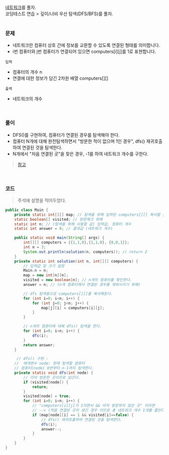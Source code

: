 [네트워크](https://school.programmers.co.kr/learn/courses/30/lessons/43162)를 풀자. <br>
코딩테스트 연습 > 깊이/너비 우선 탐색(DFS/BFS)를 풀자. <br><br>

### 문제
+ 네트워크란 컴퓨터 상호 간에 정보를 교환할 수 있도록 연결된 형태를 의미합니다. 
+ i번 컴퓨터와 j번 컴퓨터가 연결되어 있으면 computers[i][j]를 1로 표현합니다.

`입력` <br>
+ 컴퓨터의 개수 n 
+ 연결에 대한 정보가 담긴 2차원 배열 computers[][]

`출력` <br>
+ 네트워크의 개수

<br>

### 풀이
+ DFS()를 구현하여, 컴퓨터가 연결된 경우를 탐색해야 한다.
+ 컴퓨터 N개에 대해 완전탐색하면서 "방문한 적이 없으며 1인 경우", dfs() 재귀호출하여 연결된 것을 탐색한다.
+ N개에서 "처음 연결된 곳"을 찾은 경우, -1를 하여 네트워크 개수를 구한다.
> [참고](https://youngest-programming.tistory.com/311)

<br>

### 코드
> 주석에 설명을 적어두었다.

```java
public class Main {
    private static int[][] map; // 탐색을 위해 입력된 computers[][] 복사할 곳
    static boolean[] visited; // 방문체크 위해
    static int n; // (탐색을 위해 사용할 값) 입력값, 컴퓨터 개수
    static int answer = 0; // 결과값 (네트워크 개수)

    public static void main(String[] args) {
        int[][] computers = {{1,1,0},{1,1,0}, {0,0,1}};
        int n = 3;
        System.out.println(solution(n, computers)); // return 2
    }
    private static int solution(int n, int[][] computers) {
        // 입력값 및 크기 설정
        Main.n = n;
        map = new int[n][n];
        visited = new boolean[n]; // n개의 컴퓨터를 확인한다.
        answer = n; // (n개 컴퓨터에서 연결된 경우를 제외시키기 위해)

        // dfs 탐색용으로 computers[][]를 복사해둔다.
        for (int i=0; i<n; i++) {
            for (int j=0; j<n; j++) {
                map[j][i] = computers[i][j];
            }
        }

        // n개의 컴퓨터에 대해 dfs() 탐색을 한다.
        for (int i=0; i<n; i++) {
            dfs(i);
        }
        return answer;
    }

     // dfs() 구현 :
    //  매개변수 node: 현재 탐색할 컴퓨터
    // 컴퓨터(node) 0번부터 n-1까지 탐색한다.
    private static void dfs(int node) {
        // 이미 방문한 곳이므로 넘긴다.
        if (visited[node]) {
            return;
        }
        visited[node] = true;
        for (int i=0; i<n; i++) {
            // "computers[i][j]가 1이면서 && 아직 방문하지 않은 곳" 이라면
            // --> (처음 연결된 곳이 생긴 경우 이므로 총 네트워크 개수 1개를 줄인다.
            if (map[node][i] == 1 && visited[i]==false) {
                // dfs() 재귀호출하여 연결된 것을 탐색한다.
                dfs(i);
                answer--;
            }
        }
    }
}
```
